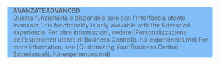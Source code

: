 <blockquote STYLE="background: #81BEF7;border-left:None"><span data-ttu-id="c82b9-101"><b>AVANZATE</b></span><span class="sxs-lookup"><span data-stu-id="c82b9-101"><b>ADVANCED</b></span></span><br /><span data-ttu-id="c82b9-102">Questa funzionalità è disponibile solo con l'interfaccia utente avanzata.</span><span class="sxs-lookup"><span data-stu-id="c82b9-102">This functionality is only available with the Advanced experience.</span></span> <span data-ttu-id="c82b9-103">Per altre informazioni, vedere [Personalizzazione dell'esperienza utente di Business Central](../ui-experiences.md) </span><span class="sxs-lookup"><span data-stu-id="c82b9-103">For more information, see [Customizing Your Business Central Experience](../ui-experiences.md) </span></span></blockquote>

